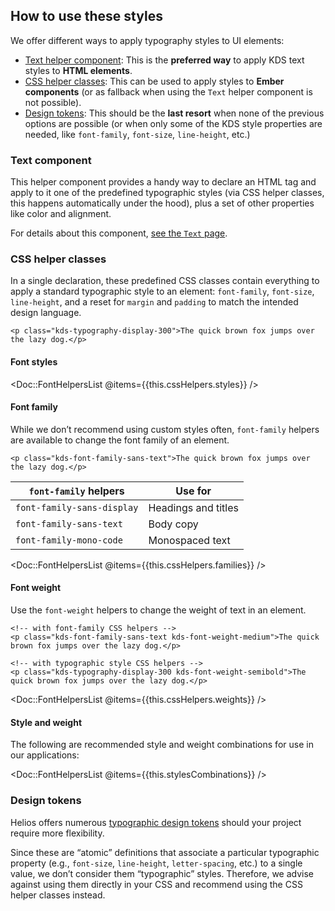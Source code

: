## How to use these styles

We offer different ways to apply typography styles to UI elements:

- [Text helper component](#text-component): This is the **preferred way** to apply KDS text styles to **HTML elements**.
- [CSS helper classes](#css-helper-classes): This can be used to apply styles to **Ember components** (or as fallback when using the `Text` helper component is not possible).
- [Design tokens](#design-tokens): This should be the **last resort** when none of the previous options are possible (or when only some of the KDS style properties  are needed, like `font-family`, `font-size`, `line-height`, etc.)

### Text component

This helper component provides a handy way to declare an HTML tag and apply to it one of the predefined typographic styles (via CSS helper classes, this happens automatically under the hood), plus a set of other properties like color and alignment.

For details about this component, [see the `Text` page](/components/text).

### CSS helper classes

In a single declaration, these predefined CSS classes contain everything to apply a standard typographic style to an element: `font-family`, `font-size`, `line-height`, and a reset for `margin` and `padding` to match the intended design language.

```markup
<p class="kds-typography-display-300">The quick brown fox jumps over the lazy dog.</p>
```

#### Font styles

<!-- algolia-ignore-start -->
<Doc::FontHelpersList @items={{this.cssHelpers.styles}} />
<!-- algolia-ignore-end -->

#### Font family

While we don’t recommend using custom styles often, `font-family` helpers are available to change the font family of an element.

```markup
<p class="kds-font-family-sans-text">The quick brown fox jumps over the lazy dog.</p>
```

| `font-family` helpers         | Use for                  |
| ------------------------------| ------------------------ |
| `font-family-sans-display`    | Headings and titles      |
| `font-family-sans-text`       | Body copy                |
| `font-family-mono-code`       | Monospaced text          |


<!-- algolia-ignore-start -->
<Doc::FontHelpersList @items={{this.cssHelpers.families}} />
<!-- algolia-ignore-end -->

#### Font weight

Use the `font-weight` helpers to change the weight of text in an element.

```markup
<!-- with font-family CSS helpers -->
<p class="kds-font-family-sans-text kds-font-weight-medium">The quick brown fox jumps over the lazy dog.</p>

<!-- with typographic style CSS helpers -->
<p class="kds-typography-display-300 kds-font-weight-semibold">The quick brown fox jumps over the lazy dog.</p>
```

<!-- algolia-ignore-start -->
<Doc::FontHelpersList @items={{this.cssHelpers.weights}} />
<!-- algolia-ignore-end -->

#### Style and weight

The following are recommended style and weight combinations for use in our applications:

<!-- algolia-ignore-start -->
<Doc::FontHelpersList @items={{this.stylesCombinations}} />
<!-- algolia-ignore-end -->

### Design tokens

Helios offers numerous [typographic design tokens](./tokens) should your project require more flexibility.

Since these are “atomic” definitions that associate a particular typographic property (e.g., `font-size`, `line-height`, `letter-spacing`, etc.) to a single value, we don’t consider them “typographic” styles. Therefore, we advise against using them directly in your CSS and recommend using the CSS helper classes instead.